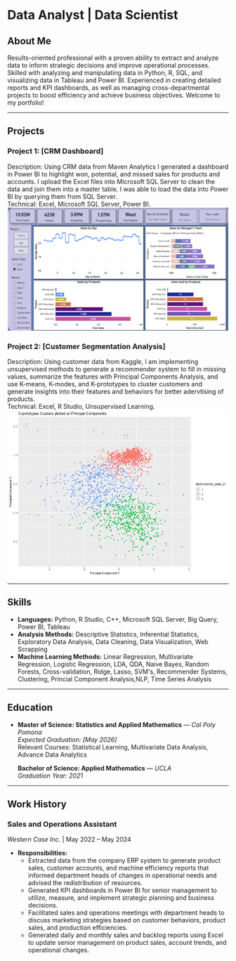 # Data Analyst | Data Scientist

## **About Me**
Results-oriented professional with a proven ability to extract and analyze data to inform strategic decisions and improve operational processes. Skilled with analyzing and manipulating data in Python, R, SQL, and visualizing data in Tableau and Power BI. Experienced in creating detailed reports and KPI dashboards, as well as managing cross-departmental projects to boost efficiency and achieve business objectives.
Welcome to my portfolio!

---

## **Projects**

### **Project 1: [CRM Dashboard]**
Description: Using CRM data from Maven Analytics I generated a dashboard in Power BI to highlight won, potential, and missed sales for products and accounts. I upload the Excel files into Microsoft SQL Server to clean the data and join them into a master table. I was able to load the data into Power BI by querying them from SQL Server.  
Technical: Excel, Microsoft SQL Server, Power BI.  
![CRM Dashboard](https://github.com/amolinariii/portfolio/raw/main/images/CRM%20Dashboard.png)


### **Project 2: [Customer Segmentation Analysis]**
Description: Using customer data from Kaggle, I am implementing unsupervised methods to generate a recommender system to fill in missing values, summarize the features with Principal Components Analysis, and use K-means, K-modes, and K-prototypes to cluster customers and generate insights into their features and behaviors for better adervtising of products.  
Technical: Excel, R Studio, Unsupervised Learning.  
![Cluster Analysis Plot](https://github.com/amolinariii/portfolio/raw/main/images/Cluster%20Analysis%20plot.png)



---

## **Skills**
- **Languages:** Python, R Studio, C++, Microsoft SQL Server, Big Query, Power BI, Tableau
- **Analysis Methods:** Descriptive Statistics, Inferential Statistics, Exploratory Data Analysis, Data Cleaning, Data Visualization, Web Scrapping
-  **Machine Learning Methods:** Linear Regression, Multivariate Regression, Logistic Regression, LDA, QDA, Naive Bayes, Random Forests, Cross-validation, Ridge, Lasso, SVM's, Recommender Systems, Clustering, Princial Component Analysis,NLP, Time Series Analysis

---

## **Education**
- **Master of Science: Statistics and Applied Mathematics** — *Cal Poly Pomona*  
  *Expected Graduation: [May 2026]*  
  Relevant Courses: Statistical Learning, Multivariate Data Analysis, Advance Data Analytics
  
  **Bachelor of Science: Applied Mathematics** — *UCLA*  
  *Graduation Year: 2021*  

---

## **Work History**

### **Sales and Operations Assistant**  
*Western Case Inc.* | May 2022 – May 2024  
- **Responsibilities:**
  - Extracted data from the company ERP system to generate product sales, customer accounts, and machine efficiency reports that informed department heads of changes in operational needs and advised the redistribution of resources.
  - Generated KPI dashboards in Power BI for senior management to utilize, measure, and implement strategic planning and business decisions.
  - Facilitated sales and operations meetings with department heads to discuss marketing strategies based on customer behaviors, product sales, and production efficiencies.
  - Generated daily and monthly sales and backlog reports using Excel to update senior management on product sales, account trends, and operational changes.

